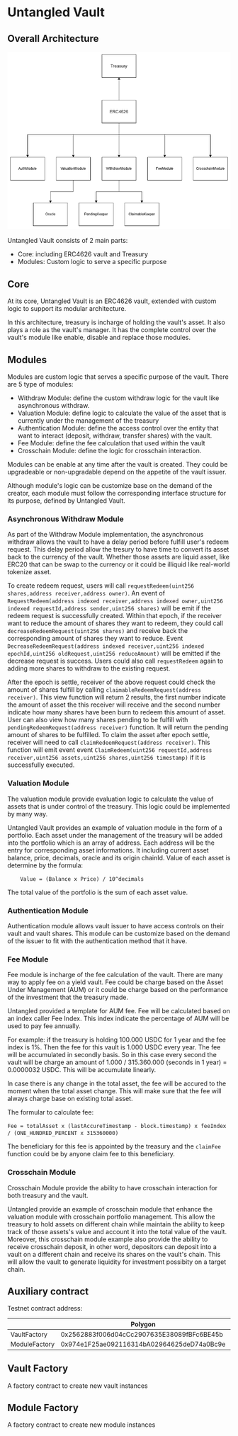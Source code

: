 # Untangled Vault

## Overall Architecture

![Overall architecture](../img/Vault%20Modular%20Architecture.png)

Untangled Vault consists of 2 main parts:

- Core: including ERC4626 vault and Treasury
- Modules: Custom logic to serve a specific purpose

## Core

At its core, Untangled Vault is an ERC4626 vault, extended with custom logic to support its modular architecture.

In this architecture, treasury is incharge of holding the vault's asset. It also plays a role as the vault's manager. It has the complete control over the vault's module like enable, disable and replace those modules.

## Modules

Modules are custom logic that serves a specific purpose of the vault. There are 5 type of modules:

- Withdraw Module: define the custom withdraw logic for the vault like asynchronous withdraw.
- Valuation Module: define logic to calculate the value of the asset that is currently under the management of the treasury
- Authentication Module: define the access control over the entity that want to interact (deposit, withdraw, transfer shares) with the vault.
- Fee Module: define the fee calculation that used within the vault
- Crosschain Module: define the logic for crosschain interaction.

Modules can be enable at any time after the vault is created. They could be upgradeable or non-upgradable depend on the appetite of the vault issuer.

Although module's logic can be customize base on the demand of the creator, each module must follow the corresponding interface structure for its purpose, defined by Untangled Vault.

### Asynchronous Withdraw Module

As part of the Withdraw Module implementation, the asynchronous withdraw allows the vault to have a delay period before fulfill user's redeem request. This delay period allow the tresury to have time to convert its asset back to the currency of the vault. Whether those assets are liquid asset, like ERC20 that can be swap to the currency or it could be illiquid like real-world tokenize asset.

To create redeem request, users will call `requestRedeem(uint256 shares,address receiver,address owner)`. An event of `RequestRedeem(address indexed receiver,address indexed owner,uint256 indexed requestId,address sender,uint256 shares)` will be emit if the redeem request is successfully created. Within that epoch, if the receiver want to reduce the amount of shares they want to redeem, they could call `decreaseRedeemRequest(uint256 shares)` and receive back the corresponding amount of shares they want to reduce. Event `DecreaseRedeemRequest(address indexed receiver,uint256 indexed epochId,uint256 oldRequest,uint256 reduceAmount)` will be emitted if the decrease request is success. Users could also call `requestRedeem` again to adding more shares to withdraw to the existing request.

After the epoch is settle, receiver of the above request could check the amount of shares fulfill by calling `claimableRedeemRequest(address receiver)`. This view function will return 2 results, the first number indicate the amount of asset the this receiver will receive and the second number indicate how many shares have been burn to redeem this amount of asset.
User can also view how many shares pending to be fulfill with `pendingRedeemRequest(address receiver)` function. It will return the pending amount of shares to be fulfilled. To claim the asset after epoch settle, receiver will need to call `claimRedeemRequest(address receiver)`. This function will emit event event `ClaimRedeem(uint256 requestId,address receiver,uint256 assets,uint256 shares,uint256 timestamp)` if it is successfully executed.

### Valuation Module

The valuation module provide evaluation logic to calculate the value of assets that is under control of the treasury. This logic could be implemented by many way.

Untangled Vault provides an example of valuation module in the form of a portfolio. Each asset under the management of the treasury will be added into the portfolio which is an array of address. Each address will be the entry for corresponding asset informations. It including current asset balance, price, decimals, oracle and its origin chainId. Value of each asset is determine by the formula:

    	Value = (Balance x Price) / 10^decimals

The total value of the portfolio is the sum of each asset value.

### Authentication Module

Authentication module allows vault issuer to have access controls on their vault and vault shares. This module can be customize based on the demand of the issuer to fit with the authentication method that it have.

### Fee Module

Fee module is incharge of the fee calculation of the vault. There are many way to apply fee on a yield vault. Fee could be charge based on the Asset Under Management (AUM) or it could be charge based on the performance of the investment that the treasury made.

Untangled provided a template for AUM fee. Fee will be calculated based on an index caller Fee Index. This index indicate the percentage of AUM will be used to pay fee annually.

For example: if the treasury is holding 100.000 USDC for 1 year and the fee index is 1%. Then the fee for this vault is 1.000 USDC every year. The fee will be accumulated in secondly basis. So in this case every second the vault will be charge an amount of 1.000 / 315.360.000 (seconds in 1 year) = 0.0000032 USDC. This will be accumulate linearly.

In case there is any change in the total asset, the fee will be accured to the moment when the total asset change. This will make sure that the fee will always charge base on existing total asset.

The formular to calculate fee:

    Fee = totalAsset x (lastAccureTimestamp - block.timestamp) x feeIndex / (ONE_HUNDRED_PERCENT x 315360000)

The beneficiary for this fee is appointed by the treasury and the `claimFee` function could be by anyone claim fee to this beneficiary.

### Crosschain Module

Crosschain Module provide the ability to have crosschain interaction for both treasury and the vault.

Untangled provide an example of crosschain module that enhance the valuation module with crosschain portfolio management. This allow the treasury to hold assets on different chain while maintain the ability to keep track of those assets's value and account it into the total value of the vault. Moreover, this crosschain module example also provide the ability to receive crosschain deposit, in other word, depositors can deposit into a vault on a different chain and receive its shares on the vault's chain. This will allow the vault to generate liquidity for investment possibity on a target chain.

## Auxiliary contract

Testnet contract address:

|               | Polygon                                    | Sepolia                                    | Amoy                                       |
| ------------- | ------------------------------------------ | ------------------------------------------ | ------------------------------------------ |
| VaultFactory  |0x2562883f006d04cCc2907635E38089fBFc6BE45b  | 0x149A1513B0E588a8cd1D80875d133F274E633724 | 0xFf631f59b70c6D53bE7eD63833a3B7424Cb081BE |
| ModuleFactory |0x974e1F25ae092116314bA02964625deD74a0Bc9e  | 0xbcDEA113cFd0a26E2F4fC0DcEDcaDF9788663Ba0 | 0xE1EC27bCa289862b39dFE482AA4d26A2C6F26602 |


## Vault Factory
A factory contract to create new vault instances

## Module Factory
A factory contract to create new module instances
